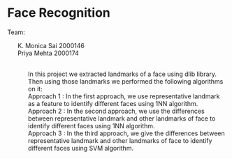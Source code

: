 # Face Recognition

Team: <br/>
    <ol>
    K. Monica Sai 2000146 <br/>
    Priya Mehta 2000174           <br/><ol/>
    
<br/>
In this project we extracted landmarks of a face using dlib library. Then using those landmarks we performed the following algorithms on it:<br/>
Approach 1 : In the first approach, we use representative landmark as a feature to identify different faces using 1NN algorithm. <br/>
Approach 2 : In the second approach, we use the differences between representative landmark and other landmarks of face to identify different faces using 1NN algorithm. <br/>
Approach 3 : In the third approach, we give the differences between representative landmark and other landmarks of face to identify different faces using SVM algorithm. <br/>
<br/>